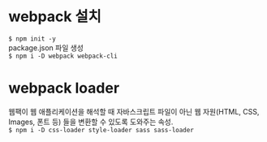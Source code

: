 # webpack 설치
`$ npm init -y`      
package.json 파일 생성   
`$ npm i -D webpack webpack-cli`   

# webpack loader
웹팩이 웹 애플리케이션을 해석할 때 자바스크립트 파일이 아닌 웹 자원(HTML, CSS, Images, 폰트 등) 들을 변환할 수 있도록 도와주는 속성.   
`$ npm i -D css-loader style-loader sass sass-loader`